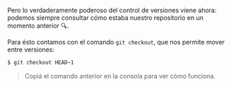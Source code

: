 Pero lo verdaderamente poderoso del control de versiones viene ahora: podemos siempre consultar cómo estaba nuestro repositorio en un momento anterior :mag:.  

Para ésto contamos con el comando `git checkout`, que nos permite mover entre versiones: 

```bash
$ git checkout HEAD~1

```

> Copiá el comando anterior en la consola para ver cómo funciona. 
